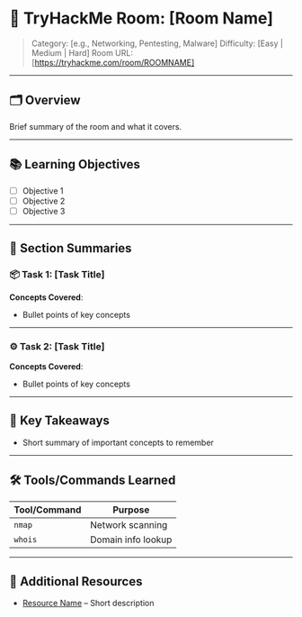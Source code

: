 # 🏫 TryHackMe Room: [Room Name]

> Category: [e.g., Networking, Pentesting, Malware]
> Difficulty: [Easy | Medium | Hard]
> Room URL: [https://tryhackme.com/room/ROOMNAME]

---

## 🗂️ Overview

Brief summary of the room and what it covers.

---

## 📚 Learning Objectives

- [ ] Objective 1
- [ ] Objective 2
- [ ] Objective 3

---

## 🧾 Section Summaries

### 📦 Task 1: [Task Title]
**Concepts Covered**:
- Bullet points of key concepts


---

### ⚙️ Task 2: [Task Title]
**Concepts Covered**:
- Bullet points of key concepts



---

## 🧠 Key Takeaways

- Short summary of important concepts to remember

---

## 🛠️ Tools/Commands Learned

| Tool/Command | Purpose |
|--------------|---------|
| `nmap`       | Network scanning |
| `whois`      | Domain info lookup |

---

## 🔗 Additional Resources

- [Resource Name](URL) – Short description

